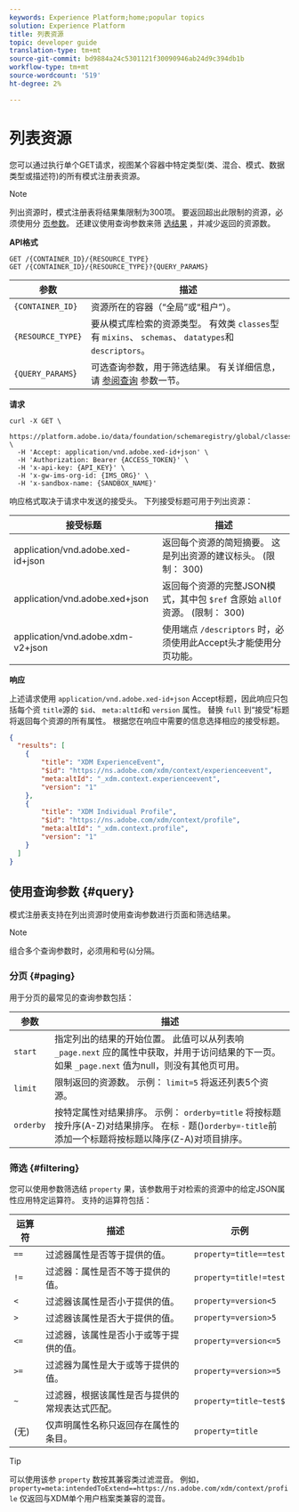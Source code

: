 ```yaml
---
keywords: Experience Platform;home;popular topics
solution: Experience Platform
title: 列表资源
topic: developer guide
translation-type: tm+mt
source-git-commit: bd9884a24c5301121f30090946ab24d9c394db1b
workflow-type: tm+mt
source-wordcount: '519'
ht-degree: 2%

---
```



# 列表资源

您可以通过执行单个GET请求，视图某个容器中特定类型(类、混合、模式、数据类型或描述符)的所有模式注册表资源。

>[!NOTE]
>
>列出资源时，模式注册表将结果集限制为300项。 要返回超出此限制的资源，必须使用分 [页参数](#paging)。 还建议使用查询参数来筛 [选结果](#filtering) ，并减少返回的资源数。

**API格式**

```http
GET /{CONTAINER_ID}/{RESOURCE_TYPE}
GET /{CONTAINER_ID}/{RESOURCE_TYPE}?{QUERY_PARAMS}
```

| 参数 | 描述 |
| --- | --- |
| `{CONTAINER_ID}` | 资源所在的容器（“全局”或“租户”）。 |
| `{RESOURCE_TYPE}` | 要从模式库检索的资源类型。 有效类 `classes`型有 `mixins`、 `schemas`、 `datatypes`和 `descriptors`。 |
| `{QUERY_PARAMS`} | 可选查询参数，用于筛选结果。 有关详细信息，请 [参阅查询](#query) 参数一节。 |

**请求**

```SHELL
curl -X GET \
  https://platform.adobe.io/data/foundation/schemaregistry/global/classes&limit=2 \
  -H 'Accept: application/vnd.adobe.xed-id+json' \
  -H 'Authorization: Bearer {ACCESS_TOKEN}' \
  -H 'x-api-key: {API_KEY}' \
  -H 'x-gw-ims-org-id: {IMS_ORG}' \
  -H 'x-sandbox-name: {SANDBOX_NAME}'
```

响应格式取决于请求中发送的接受头。 下列接受标题可用于列出资源：

| 接受标题 | 描述 |
| ------- | ------------ |
| application/vnd.adobe.xed-id+json | 返回每个资源的简短摘要。 这是列出资源的建议标头。 (限制： 300) |
| application/vnd.adobe.xed+json | 返回每个资源的完整JSON模式，其中包 `$ref` 含原始 `allOf` 资源。 (限制： 300) |
| application/vnd.adobe.xdm-v2+json | 使用端点 `/descriptors` 时，必须使用此Accept头才能使用分页功能。 |

**响应**

上述请求使用 `application/vnd.adobe.xed-id+json` Accept标题，因此响应只包括每个资 `title`源的 `$id`、 `meta:altId`和 `version` 属性。 替换 `full` 到“接受”标题将返回每个资源的所有属性。 根据您在响应中需要的信息选择相应的接受标题。

```JSON
{
  "results": [
    {
        "title": "XDM ExperienceEvent",
        "$id": "https://ns.adobe.com/xdm/context/experienceevent",
        "meta:altId": "_xdm.context.experienceevent",
        "version": "1"
    },
    {
        "title": "XDM Individual Profile",
        "$id": "https://ns.adobe.com/xdm/context/profile",
        "meta:altId": "_xdm.context.profile",
        "version": "1"
    }
  ]
}
```

## 使用查询参数 {#query}

模式注册表支持在列出资源时使用查询参数进行页面和筛选结果。

>[!NOTE]
>
>组合多个查询参数时，必须用和号(`&`)分隔。

### 分页 {#paging}

用于分页的最常见的查询参数包括：

| 参数 | 描述 |
| --- | --- |
| `start` | 指定列出的结果的开始位置。 此值可以从列表响 `_page.next` 应的属性中获取，并用于访问结果的下一页。 如果 `_page.next` 值为null，则没有其他页可用。 |
| `limit` | 限制返回的资源数。 示例： `limit=5` 将返还列表5个资源。 |
| `orderby` | 按特定属性对结果排序。 示例： `orderby=title` 将按标题按升序(A-Z)对结果排序。 在标 `-` 题()`orderby=-title`前添加一个标题将按标题以降序(Z-A)对项目排序。 |

### 筛选 {#filtering}

您可以使用参数筛选结 `property` 果，该参数用于对检索的资源中的给定JSON属性应用特定运算符。 支持的运算符包括：

| 运算符 | 描述 | 示例 |
| --- | --- | --- |
| `==` | 过滤器属性是否等于提供的值。 | `property=title==test` |
| `!=` | 过滤器：属性是否不等于提供的值。 | `property=title!=test` |
| `<` | 过滤器该属性是否小于提供的值。 | `property=version<5` |
| `>` | 过滤器该属性是否大于提供的值。 | `property=version>5` |
| `<=` | 过滤器，该属性是否小于或等于提供的值。 | `property=version<=5` |
| `>=` | 过滤器为属性是大于或等于提供的值。 | `property=version>=5` |
| `~` | 过滤器，根据该属性是否与提供的常规表达式匹配。 | `property=title~test$` |
| (无) | 仅声明属性名称只返回存在属性的条目。 | `property=title` |

>[!TIP]
>
>可以使用该参 `property` 数按其兼容类过滤混音。 例如， `property=meta:intendedToExtend==https://ns.adobe.com/xdm/context/profile` 仅返回与XDM单个用户档案类兼容的混音。
